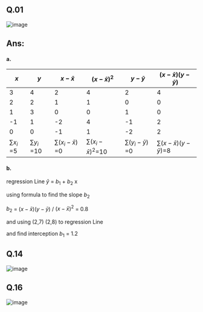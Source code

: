 ## Q.01
![image](https://github.com/user-attachments/assets/93ff4c71-2084-4039-8ee2-9e0d90cce888)

## Ans:
#### a.
|$x$             | $y$             | $x- \bar{x}$              |$( x- \bar{x})^2$           | $y- \bar{y}$              |$(x- \bar{x})(y-\bar{y})$        |
|----------------|-----------------|---------------------------|----------------------------|---------------------------|---------------------------------|
|3               |4                | 2                         |4                           |2                          |	4                            |
|2               |2                | 1                         |1                           |0                          |  0                              |
|1               |3                | 0                         |0                           |1                          |	0                            |
|-1              |1                | -2                        |4                           |-1                         |	2                            |
|0               |0                | -1                        |1                           |-2                         |	2                            |
|$\sum{x_{i}}$ =5|$\sum{y_{i}}$ =10|$\sum{(x_{i}-\bar{x})}$ =0 |$\sum{(x_{i}-\bar{x})^2}$=10|$\sum{(y_{i}-\bar{y})}$ =0 |$\sum{(x- \bar{x})(y-\bar{y})}$=8|     

#### b.
regression Line $\hat{y}$ =  $b_{1}$ + $b_{2}$ x

using formula to find the slope $b_{2}$

$b_{2}$ = $(x- \bar{x})(y-\bar{y})$ / $( x- \bar{x})^2$ = 0.8

and using (2,7) (2,8) to regression Line

and find interception $b_{1}$ = 1.2



## Q.14
![image](https://github.com/user-attachments/assets/b5c78667-3cee-439f-b464-4d6370d4b129)

## Q.16
![image](https://github.com/user-attachments/assets/37c9bd07-de49-4e89-a514-446189c83afa)
